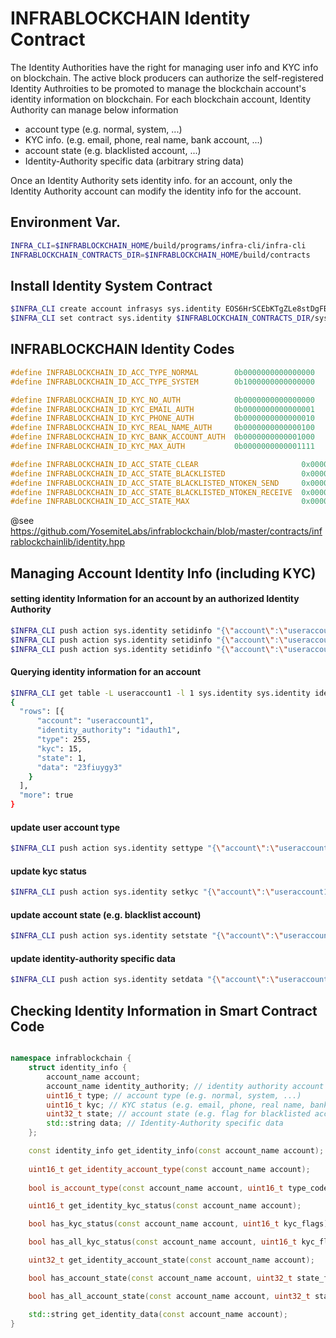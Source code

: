 INFRABLOCKCHAIN Identity Contract
===

The Identity Authorities have the right for managing user info and KYC info on blockchain.
The active block producers can authorize the self-registered Identity Authroities to be promoted to manage the blockchain account's identity information on blockchain.
For each blockchain account, Identity Authority can manage below information

* account type (e.g. normal, system, ...)
* KYC info. (e.g. email, phone, real name, bank account, ...)
* account state (e.g. blacklisted account, ...)
* Identity-Authority specific data (arbitrary string data)

Once an Identity Authority sets identity info. for an account, only the Identity Authority account can modify the identity info for the account.


Environment Var.
---

```bash
INFRA_CLI=$INFRABLOCKCHAIN_HOME/build/programs/infra-cli/infra-cli
INFRABLOCKCHAIN_CONTRACTS_DIR=$INFRABLOCKCHAIN_HOME/build/contracts
```

Install Identity System Contract
---
```bash
$INFRA_CLI create account infrasys sys.identity EOS6HrSCEbKTgZLe8stDgFB3Pip2tKtBxTPuffuoynnZnfUxHS3x9
$INFRA_CLI set contract sys.identity $INFRABLOCKCHAIN_CONTRACTS_DIR/sys.identity/ -p sys.identity@active
```

INFRABLOCKCHAIN Identity Codes
---

```c
#define INFRABLOCKCHAIN_ID_ACC_TYPE_NORMAL        0b0000000000000000
#define INFRABLOCKCHAIN_ID_ACC_TYPE_SYSTEM        0b1000000000000000

#define INFRABLOCKCHAIN_ID_KYC_NO_AUTH            0b0000000000000000
#define INFRABLOCKCHAIN_ID_KYC_EMAIL_AUTH         0b0000000000000001
#define INFRABLOCKCHAIN_ID_KYC_PHONE_AUTH         0b0000000000000010
#define INFRABLOCKCHAIN_ID_KYC_REAL_NAME_AUTH     0b0000000000000100
#define INFRABLOCKCHAIN_ID_KYC_BANK_ACCOUNT_AUTH  0b0000000000001000
#define INFRABLOCKCHAIN_ID_KYC_MAX_AUTH           0b0000000000001111

#define INFRABLOCKCHAIN_ID_ACC_STATE_CLEAR                       0x00000000
#define INFRABLOCKCHAIN_ID_ACC_STATE_BLACKLISTED                 0x00000001
#define INFRABLOCKCHAIN_ID_ACC_STATE_BLACKLISTED_NTOKEN_SEND     0x00000002
#define INFRABLOCKCHAIN_ID_ACC_STATE_BLACKLISTED_NTOKEN_RECEIVE  0x00000004
#define INFRABLOCKCHAIN_ID_ACC_STATE_MAX                         0x00000007
```
@see https://github.com/YosemiteLabs/infrablockchain/blob/master/contracts/infrablockchainlib/identity.hpp

Managing Account Identity Info (including KYC)
---

#### setting identity Information for an account by an authorized Identity Authority

```bash
$INFRA_CLI push action sys.identity setidinfo "{\"account\":\"useraccount1\", \"identity_authority\":\"idauth1\", \"type\":$(echo 'ibase=2; 0' | bc), \"kyc\":$(echo 'ibase=2; 0111' | bc), \"state\":$(echo 'ibase=2; 0' | bc), \"data\":\"\"}" -p idauth1@active
$INFRA_CLI push action sys.identity setidinfo "{\"account\":\"useraccount2\", \"identity_authority\":\"idauth1\", \"type\":$(echo 'ibase=2; 0' | bc), \"kyc\":$(echo 'ibase=2; 1111' | bc), \"state\":$(echo 'ibase=2; 0' | bc), \"data\":\"23uyiuye\"}" -p idauth1@active
$INFRA_CLI push action sys.identity setidinfo "{\"account\":\"useraccount3\", \"identity_authority\":\"idauth1\", \"type\":$(echo 'ibase=2; 0' | bc), \"kyc\":$(echo 'ibase=2; 1111' | bc), \"state\":$(echo 'ibase=2; 0' | bc), \"data\":\"vewv23r3\"}" -p idauth1@active
```

#### Querying identity information for an account

```bash
$INFRA_CLI get table -L useraccount1 -l 1 sys.identity sys.identity identity
{
  "rows": [{
      "account": "useraccount1",
      "identity_authority": "idauth1",
      "type": 255,
      "kyc": 15,
      "state": 1,
      "data": "23fiuygy3"
    }
  ],
  "more": true
}
```


#### update user account type

```bash
$INFRA_CLI push action sys.identity settype "{\"account\":\"useraccount1\", \"type\":$(echo 'ibase=2; 11111111' | bc)}" -p idauth1@active
```

#### update kyc status

```bash
$INFRA_CLI push action sys.identity setkyc "{\"account\":\"useraccount1\", \"kyc\":$(echo 'ibase=2; 1111' | bc)}" -p idauth1@active
```

#### update account state (e.g. blacklist account)

```bash
$INFRA_CLI push action sys.identity setstate "{\"account\":\"useraccount1\", \"state\":$(echo 'ibase=2; 0001' | bc)}" -p idauth1@active
```

#### update identity-authority specific data

```bash
$INFRA_CLI push action sys.identity setdata "{\"account\":\"useraccount1\", \"data\":\"23fiuygy3\"}" -p idauth1@active
```

Checking Identity Information in Smart Contract Code
---

```cpp

namespace infrablockchain {
    struct identity_info {
        account_name account;
        account_name identity_authority; // identity authority account managing the identity info. of this 'account'
        uint16_t type; // account type (e.g. normal, system, ...)
        uint16_t kyc; // KYC status (e.g. email, phone, real name, bank account, ...)
        uint32_t state; // account state (e.g. flag for blacklisted account, Identity-Authority specific flags, ...)
        std::string data; // Identity-Authority specific data
    };

    const identity_info get_identity_info(const account_name account);
    
    uint16_t get_identity_account_type(const account_name account);
    
    bool is_account_type(const account_name account, uint16_t type_code);

    uint16_t get_identity_kyc_status(const account_name account);

    bool has_kyc_status(const account_name account, uint16_t kyc_flags);

    bool has_all_kyc_status(const account_name account, uint16_t kyc_flags);

    uint32_t get_identity_account_state(const account_name account);

    bool has_account_state(const account_name account, uint32_t state_flag);

    bool has_all_account_state(const account_name account, uint32_t state_flags);

    std::string get_identity_data(const account_name account);
}    
```

